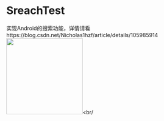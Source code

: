 # SreachTest
实现Android的搜索功能，详情请看https://blog.csdn.net/Nicholas1hzf/article/details/105985914
<img src="[https://github.com/仓库名/项目名/blob/master/m/20200424230936851.png](https://img-blog.csdnimg.cn/20200508145935986.gif#pic_center)" width="200" height="200" /><br/

